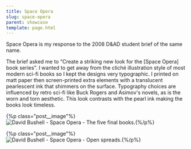 ```yaml
---
title: Space Opera
slug: space-opera
parent: showcase
template: page.html
---
```


Space Opera is my response to the 2008 D&AD student brief of the same name.

The brief asked me to “Create a striking new look for the [Space Opera] book series”. I wanted to get away from the cliché illustration style of most modern sci-fi books so I kept the designs very typographic. I printed on matt paper then screen-printed extra elements with a translucent pearlescent ink that shimmers on the surface. Typography choices are influenced by retro sci-fi like Buck Rogers and Asimov's novels, as is the worn and torn aesthetic. This look contrasts with the pearl ink making the books look timeless.

{%p class="post__image"%}![David Bushell - Space Opera - The five final books.](http://dbushell.com/images/portfolio/spaceopera1.png){%/p%}

{%p class="post__image"%}![David Bushell - Space Opera - Open spreads.](http://dbushell.com/images/portfolio/spaceopera3.png){%/p%}
